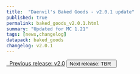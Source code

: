```yaml
---
title:  "Daenvil's Baked Goods - v2.0.1 update"
published: true
permalink: baked_goods_v2.0.1.html
summary: "Updated for MC 1.21"
tags: [news,changelog]
datapack: baked_goods
changelog: v2.0.1
---
```


<div class="btn-group">
    <a href="baked_goods_v2.0.html" role="button" class="btn btn-primary"><i class="fa fa-caret-left"></i>&nbsp; Previous release: v2.0</a>
    <button role="button" class="btn btn-default disabled">Next release: TBR &nbsp;<i class="fa fa-caret-right"></i> </button>
</div>